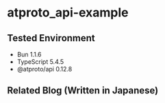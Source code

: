 # atproto_api-example

## Tested Environment

- Bun 1.1.6
- TypeScript 5.4.5
- @atproto/api 0.12.8

## Related Blog (Written in Japanese)